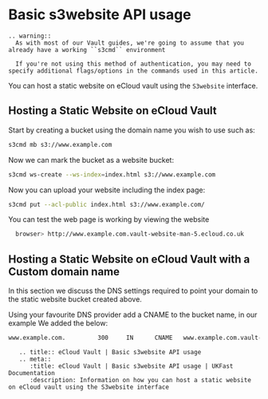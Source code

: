 # Basic s3website API usage

```eval_rst
.. warning::
  As with most of our Vault guides, we're going to assume that you already have a working ``s3cmd`` environment

  If you're not using this method of authentication, you may need to specify additional flags/options in the commands used in this article.
```

You can host a static website on eCloud vault using the `S3website` interface.

## Hosting a Static Website on eCloud Vault

Start by creating a bucket using the domain name you wish to use such as:

```bash
s3cmd mb s3://www.example.com
```

Now we can mark the bucket as a website bucket:

```bash
s3cmd ws-create --ws-index=index.html s3://www.example.com
```

Now you can upload your website including the index page:

```bash
s3cmd put --acl-public index.html s3://www.example.com/
```

You can test the web page is working by viewing the website

```bash
  browser> http://www.example.com.vault-website-man-5.ecloud.co.uk
```

## Hosting a Static Website on eCloud Vault with a Custom domain name

In this section we discuss the DNS settings required to point your domain to the static website bucket created above.

Using your favourite DNS provider add a CNAME to the bucket name, in our example We added the below:

```bash
www.example.com.         300     IN      CNAME   www.example.com.vault-website-man-5.ecloud.co.uk
```

```eval_rst
   .. title:: eCloud Vault | Basic s3website API usage
   .. meta::
      :title: eCloud Vault | Basic s3website API usage | UKFast Documentation
      :description: Information on how you can host a static website on eCloud vault using the S3website interface
```

